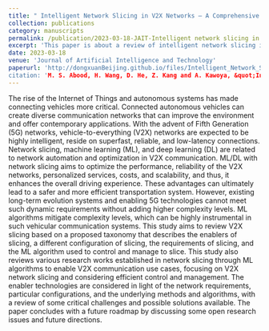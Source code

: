 ```yaml
---
title: " Intelligent Network Slicing in V2X Networks – A Comprehensive Review"
collection: publications
category: manuscripts
permalink: /publication/2023-03-18-JAIT-Intelligent network slicing in V2X networks–A comprehensive review-number-11
excerpt: 'This paper is about a review of intelligent network slicing in V2X networks.'
date: 2023-03-18
venue: 'Journal of Artificial Intelligence and Technology'
paperurl: 'http://dongxuanBeijing.github.io/files/Intelligent_Network_Slicing_in_V2X_Networks_A_Comprehensive_Review.pdf
citation: 'M. S. Abood, H. Wang, D. He, Z. Kang and A. Kawoya, &quot;Intelligent network slicing in V2X networks–A comprehensive review,&quot; <i>J. Artif. Intell. Technol.</i>, vol. 3, no. 2, pp. 78–84, Mar. 2023.'
---
```


The rise of the Internet of Things and autonomous systems has made connecting vehicles more critical. Connected autonomous vehicles can create diverse communication networks that can improve the environment and offer contemporary applications. With the advent of Fifth Generation (5G) networks, vehicle-to-everything (V2X) networks are expected to be highly intelligent, reside on superfast, reliable, and low-latency connections. Network slicing, machine learning (ML), and deep learning (DL) are related to network automation and optimization in V2X communication. ML/DL with network slicing aims to optimize the performance, reliability of the V2X networks, personalized services, costs, and scalability, and thus, it enhances the overall driving experience. These advantages can ultimately lead to a safer and more efficient transportation system. However, existing long-term evolution systems and enabling 5G technologies cannot meet such dynamic requirements without adding higher complexity levels. ML algorithms mitigate complexity levels, which can be highly instrumental in such vehicular communication systems. This study aims to review V2X slicing based on a proposed taxonomy that describes the enablers of slicing, a different configuration of slicing, the requirements of slicing, and the ML algorithm used to control and manage to slice. This study also reviews various research works established in network slicing through ML algorithms to enable V2X communication use cases, focusing on V2X network slicing and considering efficient control and management. The enabler technologies are considered in light of the network requirements, particular configurations, and the underlying methods and algorithms, with a review of some critical challenges and possible solutions available. The paper concludes with a future roadmap by discussing some open research issues and future directions.